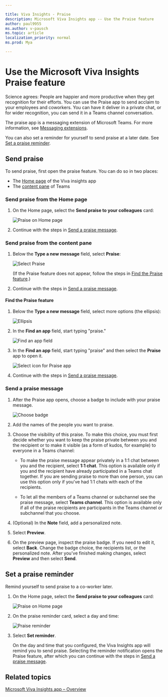 ```yaml
---

title: Viva Insights - Praise 
description: Microsoft Viva Insights app -- Use the Praise feature
author: paul9955
ms.author: v-pausch
ms.topic: article
localization_priority: normal 
ms.prod: Mya

---
```


# Use the Microsoft Viva Insights Praise feature 

Science agrees: People are happier and more productive when they get recognition for their efforts. You can use the Praise app to send acclaim to your employees and coworkers. You can have it deliver in a private chat, or for wider recognition, you can send it in a Teams channel conversation. 

The praise app is a messaging extension of Microsoft Teams. For more information, see [Messaging extensions](https://docs.microsoft.com/microsoftteams/platform/messaging-extensions/what-are-messaging-extensions).

You can also set a reminder for yourself to send praise at a later date. See [Set a praise reminder](#set-a-praise-reminder).

## Send praise 

To send praise, first open the praise feature. You can do so in two places: 

 * The [Home page](#send-praise-from-the-home-page) of the Viva insights app 
 * The [content pane](#send-praise-from-the-content-pane) of Teams

### Send praise from the Home page 

1. On the Home page, select the **Send praise to your colleagues** card:

   ![Praise on Home page](images/praise-from-home.png)

   <!-- VERIFY THAT YOU CAN CLICK ANYWHERE ON THE CARD, NOT JUST THE IMAGES OR WORDS. -->

2. Continue with the steps in [Send a praise message](#send-a-praise-message). 

### Send praise from the content pane 

1. Below the **Type a new message** field, select **Praise**:

   ![Select Praise](images/content-pane-select-praise.png)

   (If the Praise feature does not appear, follow the steps in [Find the Praise feature](#find-the-praise-feature).) 

2. Continue with the steps in [Send a praise message](#send-a-praise-message).    

#### Find the Praise feature

1. Below the **Type a new message** field, select more options (the ellipsis):
   
   ![Ellipsis](images/type-new-msg.png)
   
2. In the **Find an app** field, start typing "praise." 
   
   ![Find an app field](images/find-an-app.png)

3. In the **Find an app** field, start typing "praise" and then select the **Praise** app to open it.  
   
   ![Select icon for Praise app](images/find-app-praise.png)   

4. Continue with the steps in [Send a praise message](#send-a-praise-message).    

### Send a praise message

1. After the Praise app opens, choose a badge to include with your praise message.

   ![Choose badge](images/praise-badges.png)

2. Add the names of the people you want to praise. 

3. Choose the visibility of this praise. To make this choice, you must first decide whether you want to keep the praise private between you and the recipient or to make it visible (as a form of kudos, for example) to everyone in a Teams channel:

   * To make the praise message appear privately in a 1:1 chat between you and the recipient, select **1:1 chat**. This option is available only if you and the recipient have already participated in a Teams chat together. If you are sending praise to more than one person, you can use this option only if you've had 1:1 chats with each of the recipients. 

   * To let all the members of a Teams channel or subchannel see the praise message, select **Teams channel**. This option is available only if all of the praise recipients are participants in the Teams channel or subchannel that you choose. 

4. (Optional) In the **Note** field, add a personalized note.

5. Select **Preview**.

6. On the preview page, inspect the praise badge. If you need to edit it, select **Back**. Change the badge choice, the recipients list, or the personalized note. After you've finished making changes, select **Preview** and then select **Send**.

## Set a praise reminder

Remind yourself to send praise to a co-worker later.

1. On the Home page, select the **Send praise to your colleagues** card:

   ![Praise on Home page](images/praise-from-home.png)

2. On the praise reminder card, select a day and time: 

   ![Praise reminder](images/praise-reminder.png)

3. Select **Set reminder**. 

   On the day and time that you configured, the Viva Insights app will remind you to send praise. Selecting the reminder notification opens the Praise feature, after which you can continue with the steps in [Send a praise message](#send-a-praise-message).   

## Related topics

[Microsoft Viva Insights app &ndash; Overview](teams-app.md)

<!-- THIS CONTENT WAS ORIGINALLY FROM https://support.microsoft.com/en-us/office/send-praise-to-people-50f26b47-565f-40fe-8642-5ca2a5ed261e?ui=en-US&amp;rs=en-US&amp;ad=US -->

 